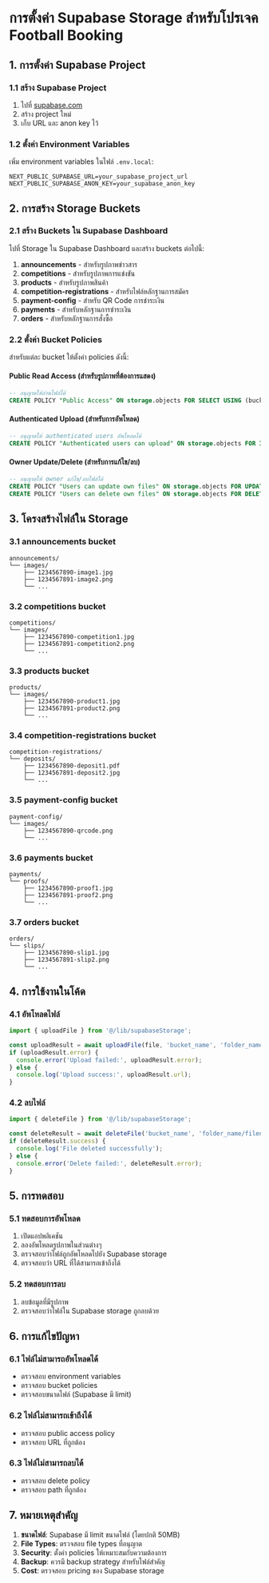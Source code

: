 # การตั้งค่า Supabase Storage สำหรับโปรเจค Football Booking

## 1. การตั้งค่า Supabase Project

### 1.1 สร้าง Supabase Project
1. ไปที่ [supabase.com](https://supabase.com)
2. สร้าง project ใหม่
3. เก็บ URL และ anon key ไว้

### 1.2 ตั้งค่า Environment Variables
เพิ่ม environment variables ในไฟล์ `.env.local`:

```env
NEXT_PUBLIC_SUPABASE_URL=your_supabase_project_url
NEXT_PUBLIC_SUPABASE_ANON_KEY=your_supabase_anon_key
```

## 2. การสร้าง Storage Buckets

### 2.1 สร้าง Buckets ใน Supabase Dashboard
ไปที่ Storage ใน Supabase Dashboard และสร้าง buckets ต่อไปนี้:

1. **announcements** - สำหรับรูปภาพข่าวสาร
2. **competitions** - สำหรับรูปภาพการแข่งขัน
3. **products** - สำหรับรูปภาพสินค้า
4. **competition-registrations** - สำหรับไฟล์หลักฐานการสมัคร
5. **payment-config** - สำหรับ QR Code การชำระเงิน
6. **payments** - สำหรับหลักฐานการชำระเงิน
7. **orders** - สำหรับหลักฐานการสั่งซื้อ

### 2.2 ตั้งค่า Bucket Policies
สำหรับแต่ละ bucket ให้ตั้งค่า policies ดังนี้:

#### Public Read Access (สำหรับรูปภาพที่ต้องการแสดง)
```sql
-- อนุญาตให้อ่านไฟล์ได้
CREATE POLICY "Public Access" ON storage.objects FOR SELECT USING (bucket_id = 'bucket_name');
```

#### Authenticated Upload (สำหรับการอัพโหลด)
```sql
-- อนุญาตให้ authenticated users อัพโหลดได้
CREATE POLICY "Authenticated users can upload" ON storage.objects FOR INSERT WITH CHECK (bucket_id = 'bucket_name' AND auth.role() = 'authenticated');
```

#### Owner Update/Delete (สำหรับการแก้ไข/ลบ)
```sql
-- อนุญาตให้ owner แก้ไข/ลบไฟล์ได้
CREATE POLICY "Users can update own files" ON storage.objects FOR UPDATE USING (bucket_id = 'bucket_name' AND auth.uid()::text = (storage.foldername(name))[1]);
CREATE POLICY "Users can delete own files" ON storage.objects FOR DELETE USING (bucket_id = 'bucket_name' AND auth.uid()::text = (storage.foldername(name))[1]);
```

## 3. โครงสร้างไฟล์ใน Storage

### 3.1 announcements bucket
```
announcements/
└── images/
    ├── 1234567890-image1.jpg
    ├── 1234567891-image2.png
    └── ...
```

### 3.2 competitions bucket
```
competitions/
└── images/
    ├── 1234567890-competition1.jpg
    ├── 1234567891-competition2.png
    └── ...
```

### 3.3 products bucket
```
products/
└── images/
    ├── 1234567890-product1.jpg
    ├── 1234567891-product2.png
    └── ...
```

### 3.4 competition-registrations bucket
```
competition-registrations/
└── deposits/
    ├── 1234567890-deposit1.pdf
    ├── 1234567891-deposit2.jpg
    └── ...
```

### 3.5 payment-config bucket
```
payment-config/
└── images/
    ├── 1234567890-qrcode.png
    └── ...
```

### 3.6 payments bucket
```
payments/
└── proofs/
    ├── 1234567890-proof1.jpg
    ├── 1234567891-proof2.png
    └── ...
```

### 3.7 orders bucket
```
orders/
└── slips/
    ├── 1234567890-slip1.jpg
    ├── 1234567891-slip2.png
    └── ...
```

## 4. การใช้งานในโค้ด

### 4.1 อัพโหลดไฟล์
```typescript
import { uploadFile } from '@/lib/supabaseStorage';

const uploadResult = await uploadFile(file, 'bucket_name', 'folder_name');
if (uploadResult.error) {
  console.error('Upload failed:', uploadResult.error);
} else {
  console.log('Upload success:', uploadResult.url);
}
```

### 4.2 ลบไฟล์
```typescript
import { deleteFile } from '@/lib/supabaseStorage';

const deleteResult = await deleteFile('bucket_name', 'folder_name/filename.ext');
if (deleteResult.success) {
  console.log('File deleted successfully');
} else {
  console.error('Delete failed:', deleteResult.error);
}
```

## 5. การทดสอบ

### 5.1 ทดสอบการอัพโหลด
1. เปิดแอปพลิเคชัน
2. ลองอัพโหลดรูปภาพในส่วนต่างๆ
3. ตรวจสอบว่าไฟล์ถูกอัพโหลดไปยัง Supabase storage
4. ตรวจสอบว่า URL ที่ได้สามารถเข้าถึงได้

### 5.2 ทดสอบการลบ
1. ลบข้อมูลที่มีรูปภาพ
2. ตรวจสอบว่าไฟล์ใน Supabase storage ถูกลบด้วย

## 6. การแก้ไขปัญหา

### 6.1 ไฟล์ไม่สามารถอัพโหลดได้
- ตรวจสอบ environment variables
- ตรวจสอบ bucket policies
- ตรวจสอบขนาดไฟล์ (Supabase มี limit)

### 6.2 ไฟล์ไม่สามารถเข้าถึงได้
- ตรวจสอบ public access policy
- ตรวจสอบ URL ที่ถูกต้อง

### 6.3 ไฟล์ไม่สามารถลบได้
- ตรวจสอบ delete policy
- ตรวจสอบ path ที่ถูกต้อง

## 7. หมายเหตุสำคัญ

1. **ขนาดไฟล์**: Supabase มี limit ขนาดไฟล์ (โดยปกติ 50MB)
2. **File Types**: ตรวจสอบ file types ที่อนุญาต
3. **Security**: ตั้งค่า policies ให้เหมาะสมกับความต้องการ
4. **Backup**: ควรมี backup strategy สำหรับไฟล์สำคัญ
5. **Cost**: ตรวจสอบ pricing ของ Supabase storage
